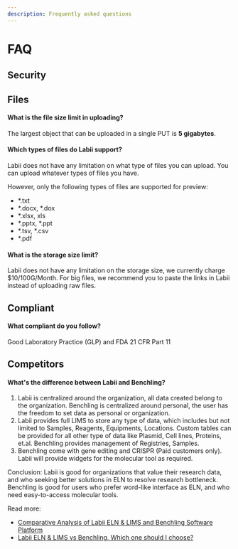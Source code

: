 ```yaml
---
description: Frequently asked questions
---
```


# FAQ

## Security

## Files

#### **What is the file size limit in uploading?**

The largest object that can be uploaded in a single PUT is **5 gigabytes**.

#### **Which types of files do Labii support?**

Labii does not have any limitation on what type of files you can upload. You can upload whatever types of files you have. 

However, only the following types of files are supported for preview:

* \*.txt
* \*.docx, \*.dox
* \*.xlsx, xls
* \*.pptx, \*.ppt
* \*.tsv, \*.csv
* \*.pdf

#### **What is the storage size limit?**

Labii does not have any limitation on the storage size, we currently charge $10/100G/Month. For big files, we recommend you to paste the links in Labii instead of uploading raw files.

## Compliant

#### What compliant do you follow?

Good Laboratory Practice \(GLP\) and FDA 21 CFR Part 11

## Competitors

#### What's the difference between Labii and Benchling?

1. Labii is centralized around the organization, all data created belong to the organization. Benchling is centralized around personal, the user has the freedom to set data as personal or organization.
2. Labii provides full LIMS to store any type of data, which includes but not limited to Samples, Reagents, Equipments, Locations. Custom tables can be provided for all other type of data like Plasmid, Cell lines, Proteins, et.al. Benchling provides management of Registries, Samples.
3. Benchling come with gene editing and CRISPR \(Paid customers only\). Labii will provide widgets for the molecular tool as required.

Conclusion: Labii is good for organizations that value their research data, and who seeking better solutions in ELN to resolve research bottleneck. Benchling is good for users who prefer word-like interface as ELN, and who need easy-to-access molecular tools.

Read more:

* [Comparative Analysis of Labii ELN & LIMS and Benchling Software Platform](https://blog.labii.com/2018/08/comparative-analysis-of-labii-eln-lims-benchling.html)
* [Labii ELN & LIMS vs Benchling, Which one should I choose?](https://blog.labii.com/2018/08/labii-eln-lims-vs-benchling.html)

